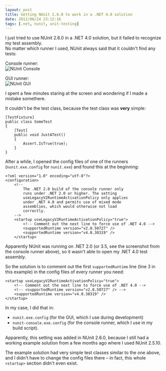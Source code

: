 ```yaml
---
layout: post
title: Getting NUnit 2.6.0 to work in a .NET 4.0 solution
date: 2012/06/24 23:12:16
tags: [.net, nunit, unit-testing]
---
```


I just tried to use NUnit 2.6.0 in a .NET 4.0 solution, but it failed to recognize my test assembly.  
No matter which runner I used, NUnit always said that it couldn't find any tests:

Console runner:  
![NUnit Console](/img/nunit-console.png "NUnit Console")

GUI runner:  
![NUnit GUI](/img/nunit-gui.png "NUnit GUI")

I spent a few minutes staring at the screen and wondering if I made a mistake somethere.

It couldn't be the test class, because the test class was **very** simple:

    [TestFixture]
    public class SomeTest
    {
        [Test]
        public void JustATest()
        {
            Assert.IsTrue(true);
        }
    }

After a while, I opened the config files of one of the runners (`nunit.exe.config` for `nunit.exe`) and found this at the beginning:

    <?xml version="1.0" encoding="utf-8"?>
    <configuration>
        <!--
            The .NET 2.0 build of the console runner only
            runs under .NET 2.0 or higher. The setting
            useLegacyV2RuntimeActivationPolicy only applies
            under .NET 4.0 and permits use of mixed mode
            assemblies, which would otherwise not load
            correctly.
        -->
        <startup useLegacyV2RuntimeActivationPolicy="true">
            <!-- Comment out the next line to force use of .NET 4.0 -->
            <supportedRuntime version="v2.0.50727" />
            <supportedRuntime version="v4.0.30319" />
        </startup>

Apparently NUnit was running on .NET 2.0 (or 3.5, see the screenshot from the console runner above), so it wasn't able to open my .NET 4.0 test assembly.

So the solution is to comment out the first `supportedRuntime` line (line 3 in this example) in the config files of every runner you need:

    <startup useLegacyV2RuntimeActivationPolicy="true">
        <!-- Comment out the next line to force use of .NET 4.0 -->
        <!-- <supportedRuntime version="v2.0.50727" /> -->
        <supportedRuntime version="v4.0.30319" />
    </startup>

In my case, I did that in:

- `nunit.exe.config` (for the GUI, which I use during development)
- `nunit-console.exe.config` (for the console runner, which I use in my build script).

Apparently, this setting was added in NUnit 2.6.0, because I still had a working example solution from a few months ago where I used NUnit 2.5.10.

The example solution had very simple test classes similar to the one above, and I didn't have to change the config files there – in fact, this whole `<startup>`  section didn't even exist.
